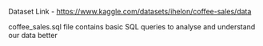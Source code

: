 Dataset Link - https://www.kaggle.com/datasets/ihelon/coffee-sales/data

coffee_sales.sql file contains basic SQL queries to analyse and understand our data better
